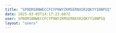 ```yaml
---
title: "SP0DM1BNWECCFCYP9WYZKMSERNXSR2QKYY10NPSQ"
date: 2025-03-05T14:17:23.607Z
user: SP0DM1BNWECCFCYP9WYZKMSERNXSR2QKYY10NPSQ
layout: "users"
---
```

    